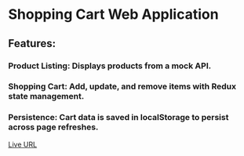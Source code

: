# Shopping Cart Web Application
## Features:
### Product Listing: Displays products from a mock API.
### Shopping Cart: Add, update, and remove items with Redux state management.
### Persistence: Cart data is saved in localStorage to persist across page refreshes.

<a href="https://sondosalnbabteh.github.io/shoppingCart/">Live URL</a>